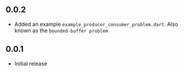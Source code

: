 ## 0.0.2

- Added an example `example_producer_consumer_problem.dart`. Also known as the `bounded-buffer problem`

## 0.0.1

- Initial release

